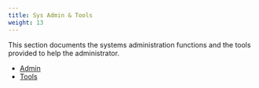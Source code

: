 ```yaml
---
title: Sys Admin & Tools
weight: 13
---
```


This section documents the systems administration functions and the tools provided to help the administrator.

* <a href="/cloud_vista/sysadmin/admin">Admin</a>
* <a href="/cloud_vista/sysadmin/tools">Tools</a>
